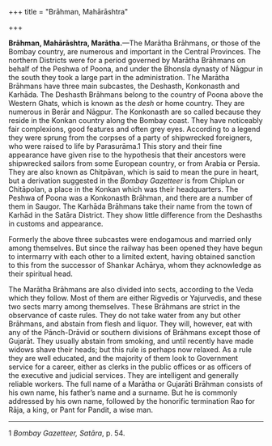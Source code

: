 +++
title = "Brāhman, Mahārāshtra"

+++

**Brāhman, Mahārāshtra, Marātha.**—The Marātha Brāhmans, or those of the Bombay country, are numerous and important in the Central Provinces. The northern Districts were for a period governed by Marātha Brāhmans on behalf of the Peshwa of Poona, and under the Bhonsla dynasty of Nāgpur in the south they took a large part in the administration. The Marātha Brāhmans have three main subcastes, the Deshasth, Konkonasth and Karhāda. The Deshasth Brāhmans belong to the country of Poona above the Western Ghats, which is known as the *desh* or home country. They are numerous in Berār and Nāgpur. The Konkonasth are so called because they reside in the Konkan country along the Bombay coast. They have noticeably fair complexions, good features and often grey eyes. According to a legend they were sprung from the corpses of a party of shipwrecked foreigners, who were raised to life by Parasurāma.1 This story and their fine appearance have given rise to the hypothesis that their ancestors were shipwrecked sailors from some European country, or from Arabia or Persia. They are also known as Chitpāvan, which is said to mean the pure in heart, but a derivation suggested in the *Bombay Gazetteer* is from Chiplun or Chitāpolan, a place in the Konkan which was their headquarters. The Peshwa of Poona was a Konkonasth Brāhman, and there are a number of them in Saugor. The Karhāda Brāhmans take their name from the town of Karhād in the Satāra District. They show little difference from the Deshasths in customs and appearance. 

Formerly the above three subcastes were endogamous and married only among themselves. But since the railway has been opened they have begun to intermarry with each other to a limited extent, having obtained sanction to this from the successor of Shankar Achārya, whom they acknowledge as their spiritual head. 

The Marātha Brāhmans are also divided into sects, according to the Veda which they follow. Most of them are either Rigvedis or Yajurvedis, and these two sects marry among themselves. These Brāhmans are strict in the observance of caste rules. They do not take water from any but other Brāhmans, and abstain from flesh and liquor. They will, however, eat with any of the Pānch-Drāvid or southern divisions of Brāhmans except those of Gujarāt. They usually abstain from smoking, and until recently have made widows shave their heads; but this rule is perhaps now relaxed. As a rule they are well educated, and the majority of them look to Government service for a career, either as clerks in the public offices or as officers of the executive and judicial services. They are intelligent and generally reliable workers. The full name of a Marātha or Gujarāti Brāhman consists of his own name, his father’s name and a surname. But he is commonly addressed by his own name, followed by the honorific termination Rao for Rāja, a king, or Pant for Pandit, a wise man. 


* * *

1 *Bombay Gazetteer, Satāra*, p. 54. 



